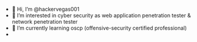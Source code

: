 - 👋 Hi, I’m @hackervegas001
- 👀 I’m interested in cyber security as web application penetration tester & network penetration tester
- 🌱 I’m currently learning oscp (offensive-security certified professional)
-

<!---
hackervegas001/hackervegas001 is a ✨ special ✨ repository because its `README.md` (this file) appears on your GitHub profile.
You can click the Preview link to take a look at your changes.
--->
